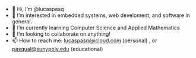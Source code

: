 - 👋 Hi, I’m @lucaspasq
- 👀 I’m interested in embedded systems, web develoment, and software in general.
- 🌱 I’m currently learning Computer Science and Applied Mathematics
- 💞️ I’m looking to collaborate on anything!
- 📫 How to reach me: lucaspasq@icloud.com (personal) , or pasqual@sunypoly.edu (educational)

<!---
lucaspasq/lucaspasq is a ✨ special ✨ repository because its `README.md` (this file) appears on your GitHub profile.
You can click the Preview link to take a look at your changes.
--->

